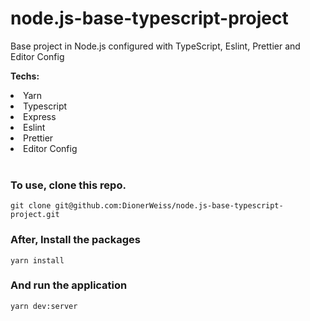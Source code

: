 # node.js-base-typescript-project
Base project in Node.js configured with TypeScript, Eslint, Prettier and Editor Config
</br>

<p><b>Techs:</b></p> 
<li>Yarn</li> 
<li>Typescript</li>
<li>Express </li>
<li>Eslint </li>
<li>Prettier </li>
<li>Editor Config </li>

</br>

### To use, clone this repo.

```
git clone git@github.com:DionerWeiss/node.js-base-typescript-project.git
```

### After, Install the packages

```
yarn install
```
### And run the application

```
yarn dev:server
```
